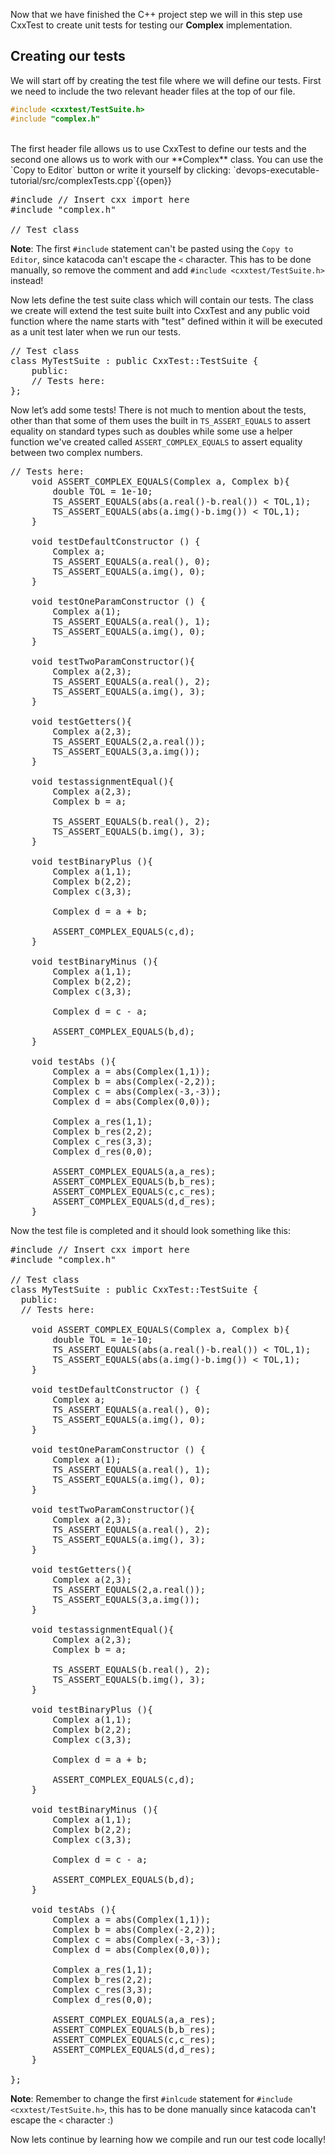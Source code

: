 <!--Writing and running CxxTest  -->
Now that we have finished the C++ project step we will in this step use CxxTest to create unit tests for testing our **Complex** implementation. 

## Creating our tests
We will start off by creating the test file where we will define our tests. First we need to include the two relevant header files at the top of our file.<br/>
```c++
#include <cxxtest/TestSuite.h>
#include "complex.h"
```
<br>
The first header file allows us to use CxxTest to define our tests and the second one allows us to work with our **Complex** class. You can use the `Copy to Editor` button or write it yourself by clicking: `devops-executable-tutorial/src/complexTests.cpp`{{open}}

<pre class="file" data-filename="devops-executable-tutorial/src/complexTests.cpp" data-target="replace">
#include // Insert cxx import here
#include "complex.h"

// Test class
</pre>


**Note**: The first `#include` statement can't be pasted using the `Copy to Editor`, since katacoda can't escape the `<` character. This has to be done manually, so remove the comment and add `#include <cxxtest/TestSuite.h>` instead!

Now lets define the test suite class which will contain our tests. The class we create will extend the test suite built into CxxTest and any public void function where the name starts with "test" defined within it will be executed as a unit test later when we run our tests.

<pre class="file" data-filename="devops-executable-tutorial/src/complexTests.cpp" data-target="insert" data-marker='// Test class'>
// Test class
class MyTestSuite : public CxxTest::TestSuite {
    public:
    // Tests here:
};
</pre>

Now let’s add some tests! There is not much to mention about the tests, other than that some of them uses the built in `TS_ASSERT_EQUALS` to assert equality on standard types such as doubles while some use a helper function we've created called `ASSERT_COMPLEX_EQUALS` to assert equality between two complex numbers.

<pre class="file" data-filename="devops-executable-tutorial/src/complexTests.cpp" data-target="insert" data-marker='// Tests here:'>
// Tests here:
    void ASSERT_COMPLEX_EQUALS(Complex a, Complex b){
        double TOL = 1e-10;
        TS_ASSERT_EQUALS(abs(a.real()-b.real()) < TOL,1);
        TS_ASSERT_EQUALS(abs(a.img()-b.img()) < TOL,1);
    }

    void testDefaultConstructor () { 
        Complex a;
        TS_ASSERT_EQUALS(a.real(), 0);
        TS_ASSERT_EQUALS(a.img(), 0);
    }

    void testOneParamConstructor () { 
        Complex a(1);
        TS_ASSERT_EQUALS(a.real(), 1);
        TS_ASSERT_EQUALS(a.img(), 0);
    }

    void testTwoParamConstructor(){
        Complex a(2,3);
        TS_ASSERT_EQUALS(a.real(), 2);
        TS_ASSERT_EQUALS(a.img(), 3);
    }

    void testGetters(){
        Complex a(2,3);
        TS_ASSERT_EQUALS(2,a.real());
        TS_ASSERT_EQUALS(3,a.img());
    }

    void testassignmentEqual(){
        Complex a(2,3);
        Complex b = a;

        TS_ASSERT_EQUALS(b.real(), 2);
        TS_ASSERT_EQUALS(b.img(), 3);
    }

    void testBinaryPlus (){
        Complex a(1,1);
        Complex b(2,2);
        Complex c(3,3);

        Complex d = a + b;

        ASSERT_COMPLEX_EQUALS(c,d);
    }

    void testBinaryMinus (){
        Complex a(1,1);
        Complex b(2,2);
        Complex c(3,3);

        Complex d = c - a;

        ASSERT_COMPLEX_EQUALS(b,d);
    }
    
    void testAbs (){
        Complex a = abs(Complex(1,1));
        Complex b = abs(Complex(-2,2));
        Complex c = abs(Complex(-3,-3));
        Complex d = abs(Complex(0,0));

        Complex a_res(1,1);
        Complex b_res(2,2);
        Complex c_res(3,3);
        Complex d_res(0,0);

        ASSERT_COMPLEX_EQUALS(a,a_res);
        ASSERT_COMPLEX_EQUALS(b,b_res);
        ASSERT_COMPLEX_EQUALS(c,c_res);
        ASSERT_COMPLEX_EQUALS(d,d_res);
    }
</pre>

Now the test file is completed and it should look something like this:
<pre class="file" data-filename="devops-executable-tutorial/src/complexTests.cpp" data-target="replace">
#include // Insert cxx import here
#include "complex.h"

// Test class
class MyTestSuite : public CxxTest::TestSuite {
  public:
  // Tests here:

    void ASSERT_COMPLEX_EQUALS(Complex a, Complex b){
        double TOL = 1e-10;
        TS_ASSERT_EQUALS(abs(a.real()-b.real()) < TOL,1);
        TS_ASSERT_EQUALS(abs(a.img()-b.img()) < TOL,1);
    }

    void testDefaultConstructor () { 
        Complex a;
        TS_ASSERT_EQUALS(a.real(), 0);
        TS_ASSERT_EQUALS(a.img(), 0);
    }

    void testOneParamConstructor () { 
        Complex a(1);
        TS_ASSERT_EQUALS(a.real(), 1);
        TS_ASSERT_EQUALS(a.img(), 0);
    }

    void testTwoParamConstructor(){
        Complex a(2,3);
        TS_ASSERT_EQUALS(a.real(), 2);
        TS_ASSERT_EQUALS(a.img(), 3);
    }

    void testGetters(){
        Complex a(2,3);
        TS_ASSERT_EQUALS(2,a.real());
        TS_ASSERT_EQUALS(3,a.img());
    }

    void testassignmentEqual(){
        Complex a(2,3);
        Complex b = a;

        TS_ASSERT_EQUALS(b.real(), 2);
        TS_ASSERT_EQUALS(b.img(), 3);
    }

    void testBinaryPlus (){
        Complex a(1,1);
        Complex b(2,2);
        Complex c(3,3);

        Complex d = a + b;

        ASSERT_COMPLEX_EQUALS(c,d);
    }

    void testBinaryMinus (){
        Complex a(1,1);
        Complex b(2,2);
        Complex c(3,3);

        Complex d = c - a;

        ASSERT_COMPLEX_EQUALS(b,d);
    }
    
    void testAbs (){
        Complex a = abs(Complex(1,1));
        Complex b = abs(Complex(-2,2));
        Complex c = abs(Complex(-3,-3));
        Complex d = abs(Complex(0,0));

        Complex a_res(1,1);
        Complex b_res(2,2);
        Complex c_res(3,3);
        Complex d_res(0,0);

        ASSERT_COMPLEX_EQUALS(a,a_res);
        ASSERT_COMPLEX_EQUALS(b,b_res);
        ASSERT_COMPLEX_EQUALS(c,c_res);
        ASSERT_COMPLEX_EQUALS(d,d_res);
    }    

};
</pre>


**Note**: Remember to change the first `#inlcude` statement for `#include <cxxtest/TestSuite.h>`, this has to be done manually since katacoda can't escape the `<` character :)

Now lets continue by learning how we compile and run our test code locally!